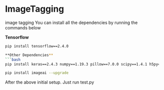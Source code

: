 # ImageTagging
image tagging
You can install all the dependencies by running the commands below 

**Tensorflow**
```bash
pip install tensorflow==2.4.0

**Other Dependencies**
```bash
pip install keras==2.4.3 numpy==1.19.3 pillow==7.0.0 scipy==1.4.1 h5py==2.10.0 matplotlib==3.3.2 opencv-python keras-resnet==0.2.0
```

```bash
pip install imageai --upgrade
```

After the above initial setup. Just run test.py
